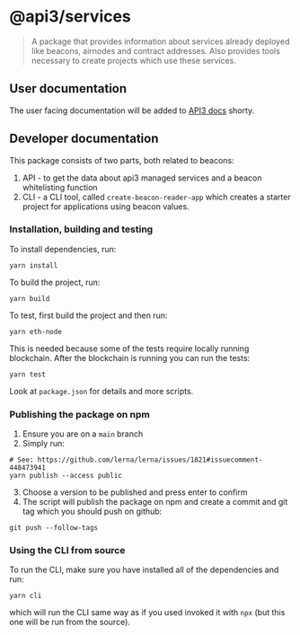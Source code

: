 # @api3/services

> A package that provides information about services already deployed like beacons, airnodes and contract addresses.
> Also provides tools necessary to create projects which use these services.

## User documentation

The user facing documentation will be added to [API3 docs](https://docs.api3.org/) shorty.

## Developer documentation

This package consists of two parts, both related to beacons:

1. API - to get the data about api3 managed services and a beacon whitelisting function
2. CLI - a CLI tool, called `create-beacon-reader-app` which creates a starter project for applications using beacon
   values.

### Installation, building and testing

To install dependencies, run:

```
yarn install
```

To build the project, run:

```
yarn build
```

To test, first build the project and then run:

```
yarn eth-node
```

This is needed because some of the tests require locally running blockchain. After the blockchain is running you can run
the tests:

```
yarn test
```

Look at `package.json` for details and more scripts.

### Publishing the package on npm

1. Ensure you are on a `main` branch
2. Simply run:

```
# See: https://github.com/lerna/lerna/issues/1821#issuecomment-448473941
yarn publish --access public
```

3. Choose a version to be published and press enter to confirm
4. The script will publish the package on npm and create a commit and git tag which you should push on github:

```
git push --follow-tags
```

### Using the CLI from source

To run the CLI, make sure you have installed all of the dependencies and run:

```
yarn cli
```

which will run the CLI same way as if you used invoked it with `npx` (but this one will be run from the source).
